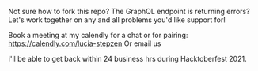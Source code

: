 Not sure how to fork this repo? The GraphQL endpoint is returning errors?
Let's work together on any and all problems you'd like support for! 

Book a meeting at my calendly for a chat or for pairing: https://calendly.com/lucia-stepzen
Or email us

I'll be able to get back within 24 business hrs during Hacktoberfest 2021.
